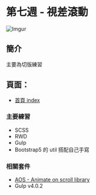 # 第七週 - 視差滾動
![Imgur](https://i.imgur.com/HQlJD7I.jpg)

## 簡介
主要為切版練習
## 頁面：
- [首頁 index](https://haroldzhen.github.io/front-design-course-week7/)


### 主要練習
+ SCSS
+ RWD
+ Gulp
+ Bootstrap5 的 util 搭配自己手寫

### 相關套件
- [AOS - Animate on scroll library](https://github.com/michalsnik/aos)
- Gulp v4.0.2